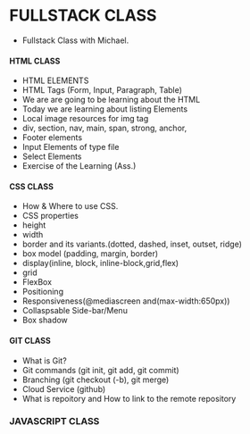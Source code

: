 # FULLSTACK CLASS

- Fullstack Class with Michael.

#### HTML CLASS

- HTML ELEMENTS
- HTML Tags (Form, Input, Paragraph, Table)
- We are are going to be learning about the HTML
- Today we are learning about listing Elements
- Local image resources for img tag
- div, section, nav, main, span, strong, anchor,
- Footer elements
- Input Elements of type file
- Select Elements
- Exercise of the Learning (Ass.)

#### CSS CLASS

- How & Where to use CSS.
- CSS properties
- height
- width
- border and its variants.(dotted, dashed, inset, outset, ridge)
- box model (padding, margin, border)
- display(inline, block, inline-block,grid,flex)
- grid
- FlexBox
- Positioning
- Responsiveness(@mediascreen and(max-width:650px))
- Collaspsable Side-bar/Menu
- Box shadow

#### GIT CLASS

- What is Git?
- Git commands (git init, git add, git commit)
- Branching (git checkout (-b), git merge)
- Cloud Service (github)
- What is repoitory and How to link to the remote repository

### JAVASCRIPT CLASS
